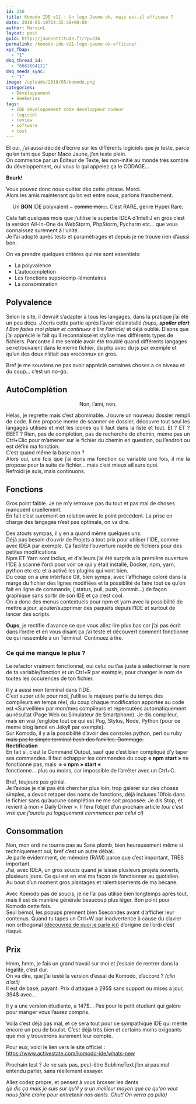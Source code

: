 ```yaml
---
id: 236
title: Komodo IDE v11 : Un logo Jaune ok, mais est-il efficace ?
date: 2018-05-10T14:35:58+00:00
author: MarvinL
layout: post
guid: http://jauneattitude.fr/?p=236
permalink: /komodo-ide-v11-logo-jaune-ok-efficace/
xyz_fbap:
  - "1"
dsq_thread_id:
  - "6663604111"
dsq_needs_sync:
  - "1"
image: /uploads/2018/05/komodo.png
categories:
  - Développement
  - Geekeries
tags:
  - IDE développement code developpeur codeur
  - logiciel
  - review
  - software
  - test
---
```

<div class="current markeddown hide-on-edit js-card-desc js-show-with-desc" dir="auto">
  <p>
    Et oui, j&rsquo;ai aussi décidé d&rsquo;écrire sur les différents logiciels que je teste, parce qu&rsquo;en tant que Super Maco Jaune, j&rsquo;en teste plein.<br /> On commence par un Éditeur de Texte, les non-initié au monde très sombre du développement, oui vous la qui appelez ça le CODAGE…
  </p>
  
  <p>
    <strong>Beurk!</strong>
  </p>
  
  <p>
    Vous pouvez donc nous quitter dès cette phrase. Merci.<br /> Alors les amis maintenant qu&rsquo;on est entre nous, parlons franchement.
  </p>
  
  <p style="text-align: center;">
    Un <strong>BON</strong> IDE polyvalent − <del>comme moi…</del>. C&rsquo;est RARE, genre Hyper Rare.
  </p>
  
  <p>
    Cela fait quelques mois que j&rsquo;utilise le superbe IDEA d&rsquo;IntelliJ en gros c&rsquo;est la version All-In-One de WebStorm, PhpStorm, Pycharm etc… que vous connaissez surement à l&rsquo;unité.<br /> Je l&rsquo;ai adopté après tests et paramétrages et depuis je ne trouve rien d&rsquo;aussi bon.
  </p>
  
  <p>
    On va prendre quelques critères qui me sont essentiels:
  </p>
  
  <ul>
    <li>
      La polyvalence
    </li>
    <li>
      L&rsquo;autocompletion
    </li>
    <li>
      Les fonctions supp/comp-lémentaires
    </li>
    <li>
      La consommation
    </li>
  </ul>
  
  <h2>
    Polyvalence
  </h2>
  
  <p>
    Selon le site, il devrait s&rsquo;adapter à tous les langages, dans la pratique j&rsquo;ai été un peu déçu. J&rsquo;écris cette partie après l&rsquo;avoir désinstallé <em>(oups, <strong>spoiler alert !</strong> Bon faites moi plaisir et continuez à lire l&rsquo;article) </em>et déjà oublié. Disons que j&rsquo;ai apprécié le fait qu&rsquo;il reconnaisse et stylise mes différents types de fichiers. Parcontre il me semble avoir été troublé quand différents langages se retrouvaient dans le meme fichier, du php avec du js par exemple et qu&rsquo;un des deux n&rsquo;était pas «reconnu» en gros.
  </p>
  
  <p>
    Bref je me souviens ne pas avoir apprécié certaines choses a ce niveau et du coup… c&rsquo;est un no-go.
  </p>
  
  <h2>
    AutoComplétion
  </h2>
  
  <p style="text-align: center;">
    Non, l&rsquo;ami, non.
  </p>
  
  <p style="text-align: justify;">
    Hélas, je regrette mais c&rsquo;est abominable. J&rsquo;ouvre un nouveau dossier rempli de code. Il me propose meme de scanner ce dossier, découvre tout seul les langages utilisés et met les icones qu&rsquo;il faut dans la liste et tout. Et ? ET ? EEET ? Rien, pas de complétion, pas de recherche de chemin, meme pas un Ctrl+Clic pour m&rsquo;amener sur le fichier du chemin en question, ou l&rsquo;endroit ou est défini ma fonction.<br /> C&rsquo;est quand même la base non ?<br /> Alors oui, une fois que j&rsquo;ai écris ma fonction ou variable une fois, il me la propose pour la suite de fichier… mais c&rsquo;est mieux ailleurs quoi.<br /> Refroidi je suis, mais continuons.
  </p>
  
  <h2>
    Fonctions
  </h2>
  
  <p>
    Gros point faible. Je ne m&rsquo;y retrouve pas du tout et pas mal de choses manquent cruellement.<br /> En fait c&rsquo;est surement en relation avec le point précédent. La prise en charge des langages n&rsquo;est pas optimale, on va dire.
  </p>
  
  <p>
    Des atouts sympas, il y en a quand même quelques uns.<br /> Déjà pas besoin d&rsquo;ouvrir de Projets a tout prix pour utiliser l&rsquo;IDE, comme avec IDEA par exemple. Ça facilite l&rsquo;ouverture rapide de fichiers pour des petites modifications<br /> Npm ET Yarn sont inclus, et d&rsquo;ailleurs j&rsquo;ai été surpris a la première ouverture l&rsquo;IDE à scanné l&rsquo;ordi pour voir ce qui y était installé, Docker, npm, yarn, python etc etc et a activé les plugins qui vont bien.<br /> Du coup on a une interface Git, bien sympa, avec l&rsquo;affichage coloré dans la marge du fichier des lignes modifiées et la possiblité de faire tout ce qu&rsquo;on fait en ligne de commande, ( status, pull, push, commit…) de façon graphique sans sortir de son IDE et ça c&rsquo;est cool.<br /> On a donc des menus contextuels pour npm et yarn avec la possibilité de mettre a jour, ajouter/supprimer des paquets depuis l&rsquo;IDE et surtout de lancer des scripts.
  </p>
  
  <p>
    <strong>Oups</strong>, je rectifie d&rsquo;avance ce que vous allez lire plus bas car j&rsquo;ai pas écrit dans l&rsquo;ordre et en vous disant ça j&rsquo;ai testé et découvert comment fonctionne ce qui ressemble à un Terminal. Continuez à lire.
  </p>
  
  <h3>
    Ce qui me manque le plus ?
  </h3>
  
  <p>
    Le refactor vraiment fonctionnel, oui celui ou t&rsquo;as juste à sélectionner le nom de ta variable/fonction et un Ctrl+R par exemple, pour changer le nom de toutes les occurences de ton fichier.
  </p>
  
  <p>
    Il y a aussi mon terminal dans l&rsquo;IDE.<br /> C&rsquo;est super utile pour moi, j&rsquo;utilise la majeure partie du temps des compileurs en temps réel, du coup chaque modification apportée au code est «Surveillée» par mon/mes compileurs et répercutées automatiquement au résultat (Page Web ou Simulateur de Smartphone). Je dis compileur, mais en vrai j&rsquo;englobe tout ce qui est Pug, Stylus, Node, Python (pour ce meme blog lancé en Jekyll par exemple).<br /> Sur Komodo, il y a la possibilité d&rsquo;avoir des consoles python, perl ou ruby <del>mais pas le simple terminal bash des familles. Dommage.</del><br /> <strong>Rectification</strong><br /> En fait si, c&rsquo;est le Command Output, sauf que c&rsquo;est bien compliqué d&rsquo;y taper ses commandes. Il faut échapper les commandes du coup <strong>« npm start » </strong>ne fonctionne pas, mais<strong>  » « npm » start « </strong><br /> fonctionne… plus ou moins, car impossible de l&rsquo;arrêter avec un Ctrl+C.
  </p>
  
  <p>
    Bref, toujours pas génial.<br /> Je l&rsquo;avoue je n&rsquo;ai pas été chercher plus loin, trop galérer sur des choses simples, a devoir retaper des noms de fonctions, déjà incluses 10fois dans le fichier sans qu&rsquo;aucune complétion ne me soit proposée. Je dis Stop, et revient à mon « Daily Driver ». Il fera l&rsquo;objet d&rsquo;un prochain article <em>(oui c&rsquo;est vrai que j&rsquo;aurais pu logiquement commencer par celui ci)</em>
  </p>
  
  <h2>
    Consommation
  </h2>
  
  <p>
    Non, mon ordi ne tourne pas au Sans plomb, bien heureusement même si techniquement oui, bref c&rsquo;est un autre débat.<br /> Je parle évidemment, de mémoire (RAM) parce que c&rsquo;est important, TRÈS important.<br /> J&rsquo;ai, avec IDEA, un gros soucis quand je laisse plusieurs projets ouverts, plusieurs jours. Ce qui est en vrai ma façon de fonctionner au quotidien.<br /> Au bout d&rsquo;un moment gros plantages et ralentissements de ma bécane.
  </p>
  
  <p>
    Avec Komodo pas de soucis, je ne l&rsquo;ai pas utilisé bien longtemps après tout, mais il est de manière générale beaucoup plus léger. Bon point pour Komodo cette fois.<br /> Seul bémol, les popups prennent bien 5secondes avant d&rsquo;afficher leur contenus. Quand tu tapes un Ctrl+W par inadvertence à cause du clavier non orthogonal <a href="https://jauneattitude.fr/ergojaunemie/" target="_blank">(découvrez de quoi je parle ici)</a> d&rsquo;origine de l&rsquo;ordi c&rsquo;est risqué.
  </p>
  
  <h2>
    Prix
  </h2>
  
  <p>
    Hmm, hmm, je fais un grand travail sur moi et j&rsquo;essaie de rentrer dans la légalité, c&rsquo;est dur.<br /> On va dire, que j&rsquo;ai testé la version d&rsquo;essai de Komodo, d&rsquo;accord ? <em>(clin d&rsquo;œil)</em><br /> Il est de base, payant. Prix d&rsquo;attaque à 295$ sans support ou mises a jour, 394$ avec…
  </p>
  
  <p>
    Il y a une version étudiante, a 147$… Pas pour le petit étudiant qui galère pour manger vous l&rsquo;aurez compris.
  </p>
  
  <p>
    Voila c&rsquo;est déjà pas mal, et ce sera tout pour ce sympathique IDE qui mérite encore un peu de boulot. C&rsquo;est déjà très bien et certains moins exigeants que moi y trouverons surement leur compte.
  </p>
  
  <p>
    Pour eux, voici le lien vers le site officiel :<a href="https://www.activestate.com/komodo-ide/whats-new"> https://www.activestate.com/komodo-ide/whats-new</a>
  </p>
  
  <p>
    Prochain test ? Je ne sais pas, peut-être SublimeText j&rsquo;en ai pas mal entendu parler, sans réellement essayer.
  </p>
  
  <p>
    Allez codez propre, et pensez à vous brosser les dents<br /> <em>(je dis ça mais je suis sur qu&rsquo;il y a un meilleur moyen que ce qu&rsquo;on veut nous faire croire pour entretenir nos dents. Chut! On verra ça plita)</em>
  </p>
</div>

